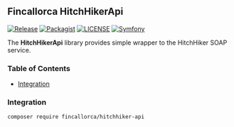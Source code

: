 ## Fincallorca HitchHikerApi

[![Release](https://img.shields.io/badge/Release-0.0.2-blue.svg?style=flat)](https://github.com/Fincallorca/HitchHikerApi/releases/tag/0.0.2)
[![Packagist](https://img.shields.io/badge/Packagist-0.0.2-blue.svg?style=flat)](https://packagist.org/packages/fincallorca/hitchhiker-api)
[![LICENSE](https://img.shields.io/badge/License-MIT-blue.svg?style=flat)](LICENSE)
[![Symfony](https://img.shields.io/badge/wsdltophp/packagebase-2.0.2-red.svg?style=flat)](https://github.com/WsdlToPhp/PackageGenerator)


The **HitchHikerApi** library provides simple wrapper to the HitchHiker SOAP service.

### Table of Contents

* [Integration](#integration)

### Integration

```bash
composer require fincallorca/hitchhiker-api
```